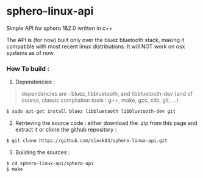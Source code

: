 # sphero-linux-api
Simple API for sphero 1&amp;2.0 written in c++

The API is (for now) built only over the bluez bluetooth stack, making it compatible with most recent linux distributions. It will NOT work on osx systems as of now.

### How To build :
1. Dependencies :
> dependencies are : bluez, libbluetooth, and libbluetooth-dev (and of course, classic compilation tools : g++, make, gcc, clib, git, ...)

```sh
$ sudo apt-get install bluez libbluetooth libbluetooth-dev git
```

2. Retrieving the source code : 
 either download the .zip from this page and extract it
 or clone the github repository :
```sh
$ git clone https://github.com/slock83/sphero-linux-api.git
```

3. Building the sources : 
```sh
$ cd sphero-linux-api/sphero-api
$ make
```